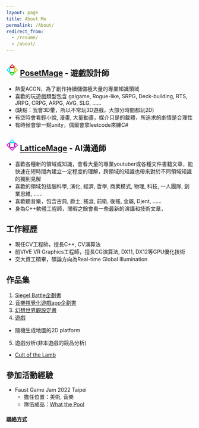```yaml
---
layout: page
title: About Me
permalink: /About/
redirect_from:
  - /resume/
  - /about/
---
```


## <img src="/Icon/New/PosetMage_t.png" Height="32" /> [PosetMage](/) - 遊戲設計師
  * 熱愛ACGN，為了創作持續儲備極大量的專業知識領域
  * 喜歡的玩遊戲類型包含 galgame, Rogue-like, SRPG, Deck-building, RTS, JRPG, CRPG, ARPG, AVG, SLG, ......
  * (缺點：我會3D暈，所以不常玩3D遊戲，大部分時間都玩2D)
  * 有空時會看輕小說, 漫畫, 大量動畫，媒介只是的載體，所追求的劇情是合理性
  * 有時候會學一點unity，偶爾會拿leetcode來練C#

## <img src="/Icon/New/QuantumNecro_t.png" Height="32" /> [LatticeMage](https://youtube.com/@LatticeMage) - AI溝通師
  * 喜歡各種新的領域或知識，會看大量的專業youtuber或各種文件書籍文章，能快速在短時間內建立一定程度的理解，跨領域的知識也帶來對於不同領域知識的獨到見解
  * 喜歡的領域包括腦科學, 演化, 經濟, 哲學, 商業模式, 物理, 科技, 一人團隊, 創業思維, ......
  * 喜歡聽音樂，包含古典, 爵士, 搖滾, 前衛, 後搖, 金屬, Djent, ......
  * 身為C++軟體工程師，閒暇之餘會看一些最新的演講和技術文章，

## 工作經歷
* 現任CV工程師，擅長C++, CV演算法
* 前VIVE VR Graphics工程師，擅長CG演算法, DX11, DX12等GPU優化技術
* 交大資工碩畢，碩論方向為Real-time Global Illumination

## 作品集
1. [Siegel Battle企劃書](/SettingBook/resume/Siegel%20Battle/)
2. [音樂視覺化遊戲app企劃書](https://github.com/posetmage/-app-)
3. [幻想世界觀設定書](/SettingBook/)
4. [遊戲](https://youtu.be/M7fq31j2F1I)
  * 隨機生成地圖的2D platform
5. 遊戲分析(非本遊戲的競品分析)
  * [Cult of the Lamb](/SettingBook/resume/CompetitiveAnalysis/Cult%20of%20the%20Lamb/)

## 參加活動經驗
* Faust Game Jam 2022 Taipei
  * 擔任位置：美術, 音樂
  * 隊伍成品：[What the Pool](https://yanagiragi.itch.io/what-the-pool)

#### [聯絡方式](/Contact)